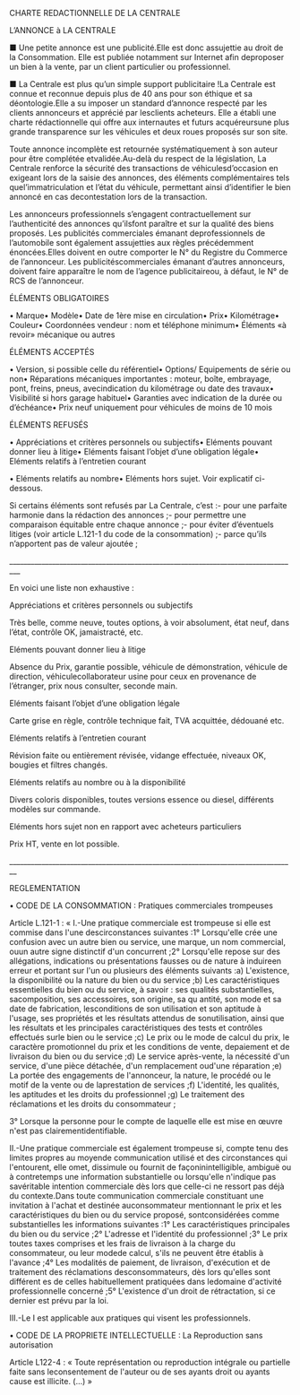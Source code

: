 CHARTE REDACTIONNELLE DE LA CENTRALE



L’ANNONCE à LA CENTRALE



■ Une petite annonce est une publicité.Elle est donc assujettie au droit de la Consommation. Elle est publiée notamment sur Internet afin deproposer un bien à la vente, par un client particulier ou professionnel.



■ La Centrale est plus qu’un simple support publicitaire !La Centrale est connue et reconnue depuis plus de 40 ans pour son éthique et sa déontologie.Elle a su imposer un standard d’annonce respecté par les clients annonceurs et apprécié par lesclients acheteurs. Elle a établi une charte rédactionnelle qui offre aux internautes et futurs acquéreursune plus grande transparence sur les véhicules et deux roues proposés sur son site.

Toute annonce incomplète est retournée systématiquement à son auteur pour être complétée etvalidée.Au-delà du respect de la législation, La Centrale renforce la sécurité des transactions de véhiculesd’occasion en exigeant lors de la saisie des annonces, des éléments complémentaires tels quel’immatriculation et l’état du véhicule, permettant ainsi d’identifier le bien annoncé en cas decontestation lors de la transaction.

Les annonceurs professionnels s’engagent contractuellement sur l’authenticité des annonces qu’ilsfont paraître et sur la qualité des biens proposés. Les publicités commerciales émanant deprofessionnels de l’automobile sont également assujetties aux règles précédemment énoncées.Elles doivent en outre comporter le N° du Registre du Commerce de l’annonceur. Les publicitéscommerciales émanant d’autres annonceurs, doivent faire apparaître le nom de l’agence publicitaireou, à défaut, le N° de RCS de l’annonceur.



ÉLÉMENTS OBLIGATOIRES



• Marque• Modèle• Date de 1ère mise en circulation• Prix• Kilométrage• Couleur• Coordonnées vendeur : nom et téléphone minimum• Éléments «à revoir» mécanique ou autres



ÉLÉMENTS ACCEPTÉS



• Version, si possible celle du référentiel• Options/ Equipements de série ou non• Réparations mécaniques importantes : moteur, boîte, embrayage, pont, freins, pneus, avecindication du kilométrage ou date des travaux• Visibilité si hors garage habituel• Garanties avec indication de la durée ou d’échéance• Prix neuf uniquement pour véhicules de moins de 10 mois



ÉLÉMENTS REFUSÉS



• Appréciations et critères personnels ou subjectifs• Eléments pouvant donner lieu à litige• Eléments faisant l’objet d’une obligation légale• Eléments relatifs à l’entretien courant

• Eléments relatifs au nombre• Eléments hors sujet. Voir explicatif ci-dessous.

Si certains éléments sont refusés par La Centrale, c’est :\- pour une parfaite harmonie dans la rédaction des annonces ;\- pour permettre une comparaison équitable entre chaque annonce ;\- pour éviter d’éventuels litiges (voir article L.121-1 du code de la consommation) ;\- parce qu’ils n’apportent pas de valeur ajoutée ;

\_________________________________________________________________________________

En voici une liste non exhaustive :



Appréciations et critères personnels ou subjectifs

Très belle, comme neuve, toutes options, à voir absolument, état neuf, dans l’état, contrôle OK, jamaistracté, etc.



Eléments pouvant donner lieu à litige

Absence du Prix, garantie possible, véhicule de démonstration, véhicule de direction, véhiculecollaborateur usine pour ceux en provenance de l’étranger, prix nous consulter, seconde main.



Eléments faisant l’objet d’une obligation légale

Carte grise en règle, contrôle technique fait, TVA acquittée, dédouané etc.



Eléments relatifs à l’entretien courant

Révision faite ou entièrement révisée, vidange effectuée, niveaux OK, bougies et filtres changés.



Eléments relatifs au nombre ou à la disponibilité

Divers coloris disponibles, toutes versions essence ou diesel, différents modèles sur commande.



Eléments hors sujet non en rapport avec acheteurs particuliers

Prix HT, vente en lot possible.



\________________________________________________________________________________

REGLEMENTATION



• CODE DE LA CONSOMMATION : Pratiques commerciales trompeuses

Article L.121-1 : « I.-Une pratique commerciale est trompeuse si elle est commise dans l'une descirconstances suivantes :1° Lorsqu'elle crée une confusion avec un autre bien ou service, une marque, un nom commercial, ouun autre signe distinctif d'un concurrent ;2° Lorsqu'elle repose sur des allégations, indications ou présentations fausses ou de nature à induireen erreur et portant sur l'un ou plusieurs des éléments suivants :a) L'existence, la disponibilité ou la nature du bien ou du service ;b) Les caractéristiques essentielles du bien ou du service, à savoir : ses qualités substantielles, sacomposition, ses accessoires, son origine, sa qu antité, son mode et sa date de fabrication, lesconditions de son utilisation et son aptitude à l'usage, ses propriétés et les résultats attendus de sonutilisation, ainsi que les résultats et les principales caractéristiques des tests et contrôles effectués surle bien ou le service ;c) Le prix ou le mode de calcul du prix, le caractère promotionnel du prix et les conditions de vente, depaiement et de livraison du bien ou du service ;d) Le service après-vente, la nécessité d'un service, d'une pièce détachée, d'un remplacement oud'une réparation ;e) La portée des engagements de l'annonceur, la nature, le procédé ou le motif de la vente ou de laprestation de services ;f) L'identité, les qualités, les aptitudes et les droits du professionnel ;g) Le traitement des réclamations et les droits du consommateur ;

3° Lorsque la personne pour le compte de laquelle elle est mise en œuvre n'est pas clairementidentifiable.

II.-Une pratique commerciale est également trompeuse si, compte tenu des limites propres au moyende communication utilisé et des circonstances qui l'entourent, elle omet, dissimule ou fournit de façoninintelligible, ambiguë ou à contretemps une information substantielle ou lorsqu'elle n'indique pas savéritable intention commerciale dès lors que celle-ci ne ressort pas déjà du contexte.Dans toute communication commerciale constituant une invitation à l'achat et destinée auconsommateur mentionnant le prix et les caractéristiques du bien ou du service proposé, sontconsidérées comme substantielles les informations suivantes :1° Les caractéristiques principales du bien ou du service ;2° L'adresse et l'identité du professionnel ;3° Le prix toutes taxes comprises et les frais de livraison à la charge du consommateur, ou leur modede calcul, s'ils ne peuvent être établis à l'avance ;4° Les modalités de paiement, de livraison, d'exécution et de traitement des réclamations desconsommateurs, dès lors qu'elles sont différent es de celles habituellement pratiquées dans ledomaine d'activité professionnelle concerné ;5° L'existence d'un droit de rétractation, si ce dernier est prévu par la loi.

III.-Le I est applicable aux pratiques qui visent les professionnels.



• CODE DE LA PROPRIETE INTELLECTUELLE : La Reproduction sans autorisation

Article L122-4 : « Toute représentation ou reproduction intégrale ou partielle faite sans leconsentement de l'auteur ou de ses ayants droit ou ayants cause est illicite. (...) »